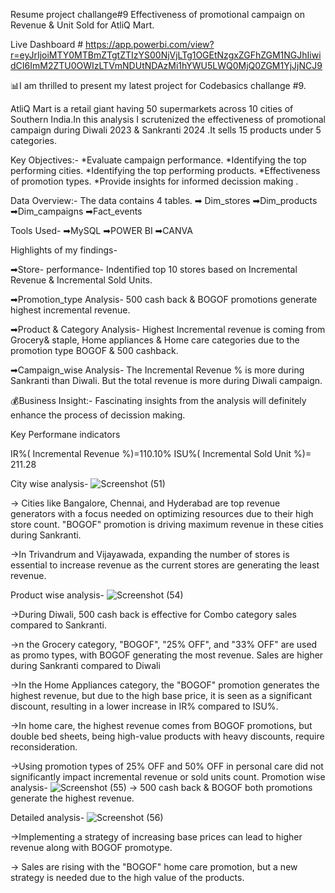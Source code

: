 Resume project challange#9 
Effectiveness of promotional campaign on Revenue & Unit Sold for AtliQ Mart.

Live Dashboard # https://app.powerbi.com/view?r=eyJrIjoiMTY0MTBmZTgtZTIzYS00NjVjLTg1OGEtNzgxZGFhZGM1NGJhIiwidCI6ImM2ZTU0OWIzLTVmNDUtNDAzMi1hYWU5LWQ0MjQ0ZGM1YjJjNCJ9



📊I am thrilled to present my latest project for Codebasics challange #9.



AtliQ Mart is a retail giant having 50 supermarkets across 10 cities of Southern India.In this analysis I scrutenized the effectiveness of promotional campaign during Diwali 2023 & Sankranti 2024 .It sells 15 products under 5 categories.

Key Objectives:-
*Evaluate campaign performance.
*Identifying the top performing cities.
*Identifying the top performing products.
*Effectiveness of promotion types.
*Provide insights for informed decission making .


Data Overview:-
The data contains 4 tables.
➡ Dim_stores
➡Dim_products
➡Dim_campaigns
➡Fact_events

Tools Used-
➡MySQL
➡POWER BI
➡CANVA

Highlights of my findings-

 ➡Store- performance- Indentified top 10 stores based on Incremental Revenue & Incremental Sold Units.

➡Promotion_type Analysis- 500 cash back & BOGOF promotions generate highest incremental revenue.

➡Product & Category Analysis- Highest Incremental revenue is coming from Grocery& staple, Home appliances & Home care categories due to the promotion type BOGOF & 500 cashback.

➡Campaign_wise Analysis- The Incremental Revenue % is more during Sankranti than Diwali. But the total revenue is more during Diwali campaign.



💰Business Insight:-  Fascinating insights from the analysis  will definitely  enhance the process of decission making.

Key Performane indicators

IR%( Incremental Revenue %)=110.10%
ISU%( Incremental Sold Unit %)= 211.28

City wise analysis-
![Screenshot (51)](https://github.com/Smitapani/test/assets/118786299/02ee7221-dbdd-4e62-8415-ff5e50686a6b)


-> Cities like Bangalore, Chennai, and Hyderabad are top revenue generators with a focus needed on optimizing resources due to their high store count. "BOGOF" promotion is driving maximum revenue in these cities during Sankranti.

->In Trivandrum and Vijayawada, expanding the number of stores is essential to increase revenue as the current stores are generating the least revenue.

Product wise analysis-
![Screenshot (54)](https://github.com/Smitapani/test/assets/118786299/47a3534a-0bc2-4b5a-a7ee-5375d0b1d7f8)

->During Diwali, 500 cash back is effective for Combo category sales compared to Sankranti.

->n the Grocery category, "BOGOF", "25% OFF", and "33% OFF" are used as promo types, with BOGOF generating the most revenue. Sales are higher during Sankranti compared to Diwali

->In the Home Appliances category, the "BOGOF" promotion generates the highest revenue, but due to the high base price, it is seen as a significant discount, resulting in a lower increase in IR% compared to ISU%.

->In home care, the highest revenue comes from BOGOF promotions, but double bed sheets, being high-value products with heavy discounts, require reconsideration.

->Using promotion types of 25% OFF and 50% OFF in personal care did not significantly impact incremental revenue or sold units count.
Promotion wise analysis-
![Screenshot (55)](https://github.com/Smitapani/test/assets/118786299/ee3c53a3-072a-48ac-b95a-4784a2248d55)
-> 500 cash back & BOGOF both promotions generate the highest revenue.

Detailed analysis-
![Screenshot (56)](https://github.com/Smitapani/test/assets/118786299/03139c3b-13c3-44b2-8c10-3c865fe92eb9)

->Implementing a strategy of increasing base prices can lead to higher revenue along with BOGOF promotype.

-> Sales are rising with the "BOGOF" home care promotion, but a new strategy is needed due to the high value of the products.
